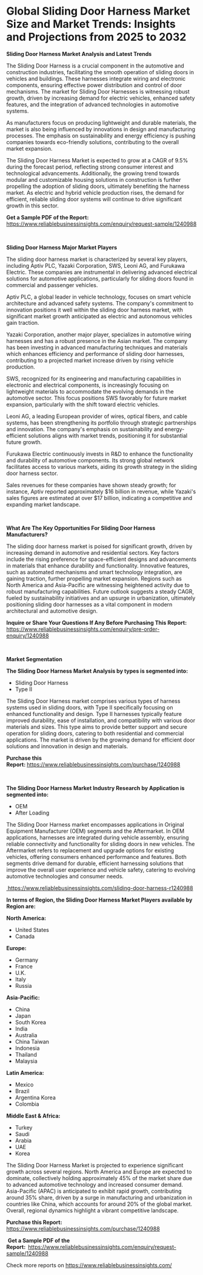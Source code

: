 <p><h1>Global Sliding Door Harness Market Size and Market Trends: Insights and Projections from 2025 to 2032</h1></p><p><strong>Sliding Door Harness Market Analysis and Latest Trends</strong></p>
<p><p>The Sliding Door Harness is a crucial component in the automotive and construction industries, facilitating the smooth operation of sliding doors in vehicles and buildings. These harnesses integrate wiring and electronic components, ensuring effective power distribution and control of door mechanisms. The market for Sliding Door Harnesses is witnessing robust growth, driven by increasing demand for electric vehicles, enhanced safety features, and the integration of advanced technologies in automotive systems. </p><p>As manufacturers focus on producing lightweight and durable materials, the market is also being influenced by innovations in design and manufacturing processes. The emphasis on sustainability and energy efficiency is pushing companies towards eco-friendly solutions, contributing to the overall market expansion. </p><p>The Sliding Door Harness Market is expected to grow at a CAGR of 9.5% during the forecast period, reflecting strong consumer interest and technological advancements. Additionally, the growing trend towards modular and customizable housing solutions in construction is further propelling the adoption of sliding doors, ultimately benefiting the harness market. As electric and hybrid vehicle production rises, the demand for efficient, reliable sliding door systems will continue to drive significant growth in this sector.</p></p>
<p><strong>Get a Sample PDF of the Report:&nbsp;</strong> <a href="https://www.reliablebusinessinsights.com/enquiry/request-sample/1240988?utm_campaign=3100&utm_medium=2&utm_source=Github&utm_content=ia&utm_term=30032025&utm_id=sliding-door-harness">https://www.reliablebusinessinsights.com/enquiry/request-sample/1240988</a></p>
<p>&nbsp;</p>
<p><strong>Sliding Door Harness Major Market Players</strong></p>
<p><p>The sliding door harness market is characterized by several key players, including Aptiv PLC, Yazaki Corporation, SWS, Leoni AG, and Furukawa Electric. These companies are instrumental in delivering advanced electrical solutions for automotive applications, particularly for sliding doors found in commercial and passenger vehicles.</p><p>Aptiv PLC, a global leader in vehicle technology, focuses on smart vehicle architecture and advanced safety systems. The company's commitment to innovation positions it well within the sliding door harness market, with significant market growth anticipated as electric and autonomous vehicles gain traction.</p><p>Yazaki Corporation, another major player, specializes in automotive wiring harnesses and has a robust presence in the Asian market. The company has been investing in advanced manufacturing techniques and materials which enhances efficiency and performance of sliding door harnesses, contributing to a projected market increase driven by rising vehicle production.</p><p>SWS, recognized for its engineering and manufacturing capabilities in electronic and electrical components, is increasingly focusing on lightweight materials to accommodate the evolving demands in the automotive sector. This focus positions SWS favorably for future market expansion, particularly with the shift toward electric vehicles.</p><p>Leoni AG, a leading European provider of wires, optical fibers, and cable systems, has been strengthening its portfolio through strategic partnerships and innovation. The company's emphasis on sustainability and energy-efficient solutions aligns with market trends, positioning it for substantial future growth.</p><p>Furukawa Electric continuously invests in R&D to enhance the functionality and durability of automotive components. Its strong global network facilitates access to various markets, aiding its growth strategy in the sliding door harness sector.</p><p>Sales revenues for these companies have shown steady growth; for instance, Aptiv reported approximately $16 billion in revenue, while Yazaki's sales figures are estimated at over $17 billion, indicating a competitive and expanding market landscape.</p></p>
<p>&nbsp;</p>
<p><strong>What Are The Key Opportunities For Sliding Door Harness Manufacturers?</strong></p>
<p><p>The sliding door harness market is poised for significant growth, driven by increasing demand in automotive and residential sectors. Key factors include the rising preference for space-efficient designs and advancements in materials that enhance durability and functionality. Innovative features, such as automated mechanisms and smart technology integration, are gaining traction, further propelling market expansion. Regions such as North America and Asia-Pacific are witnessing heightened activity due to robust manufacturing capabilities. Future outlook suggests a steady CAGR, fueled by sustainability initiatives and an upsurge in urbanization, ultimately positioning sliding door harnesses as a vital component in modern architectural and automotive design.</p></p>
<p><strong>Inquire or Share Your Questions If Any Before Purchasing This Report:</strong> <a href="https://www.reliablebusinessinsights.com/enquiry/pre-order-enquiry/1240988?utm_campaign=3100&utm_medium=2&utm_source=Github&utm_content=ia&utm_term=30032025&utm_id=sliding-door-harness">https://www.reliablebusinessinsights.com/enquiry/pre-order-enquiry/1240988</a></p>
<p>&nbsp;</p>
<p><strong>Market Segmentation</strong></p>
<p><strong>The Sliding Door Harness Market Analysis by types is segmented into:</strong></p>
<p><ul><li>Sliding Door Harness</li><li>Type II</li></ul></p>
<p><p>The Sliding Door Harness market comprises various types of harness systems used in sliding doors, with Type II specifically focusing on enhanced functionality and design. Type II harnesses typically feature improved durability, ease of installation, and compatibility with various door materials and sizes. This type aims to provide better support and secure operation for sliding doors, catering to both residential and commercial applications. The market is driven by the growing demand for efficient door solutions and innovation in design and materials.</p></p>
<p><strong>Purchase this Report:&nbsp;</strong><a href="https://www.reliablebusinessinsights.com/purchase/1240988?utm_campaign=3100&utm_medium=2&utm_source=Github&utm_content=ia&utm_term=30032025&utm_id=sliding-door-harness">https://www.reliablebusinessinsights.com/purchase/1240988</a></p>
<p>&nbsp;</p>
<p><strong>The Sliding Door Harness Market Industry Research by Application is segmented into:</strong></p>
<p><ul><li>OEM</li><li>After Loading</li></ul></p>
<p><p>The Sliding Door Harness market encompasses applications in Original Equipment Manufacturer (OEM) segments and the Aftermarket. In OEM applications, harnesses are integrated during vehicle assembly, ensuring reliable connectivity and functionality for sliding doors in new vehicles. The Aftermarket refers to replacement and upgrade options for existing vehicles, offering consumers enhanced performance and features. Both segments drive demand for durable, efficient harnessing solutions that improve the overall user experience and vehicle safety, catering to evolving automotive technologies and consumer needs.</p></p>
<p><a href="https://www.reliablebusinessinsights.com/sliding-door-harness-r1240988?utm_campaign=3100&utm_medium=2&utm_source=Github&utm_content=ia&utm_term=30032025&utm_id=sliding-door-harness">&nbsp;https://www.reliablebusinessinsights.com/sliding-door-harness-r1240988</a></p>
<p><strong>In terms of Region, the Sliding Door Harness Market Players available by Region are:</strong></p>
<p>
    <p> <strong> North America: </strong>
        <ul>
            <li>United States</li>
            <li>Canada</li>
        </ul>
        </p> 
    <p> <strong> Europe: </strong>
        <ul>
            <li>Germany</li>
            <li>France</li>
            <li>U.K.</li>
            <li>Italy</li>
            <li>Russia</li>
        </ul>
        </p> 
    <p> <strong> Asia-Pacific: </strong>
        <ul>
            <li>China</li>
            <li>Japan</li>
            <li>South Korea</li>
            <li>India</li>
            <li>Australia</li>
            <li>China Taiwan</li>
            <li>Indonesia</li>
            <li>Thailand</li>
            <li>Malaysia</li>
        </ul>
        </p> 
    <p> <strong> Latin America: </strong>
        <ul>
            <li>Mexico</li>
            <li>Brazil</li>
            <li>Argentina Korea</li>
            <li>Colombia</li>
        </ul>
        </p> 
    <p> <strong> Middle East & Africa: </strong>
        <ul>
            <li>Turkey</li>
            <li>Saudi</li>
            <li>Arabia</li>
            <li>UAE</li>
            <li>Korea</li>
        </ul>
    </p>
    </p>
<p><p>The Sliding Door Harness Market is projected to experience significant growth across several regions. North America and Europe are expected to dominate, collectively holding approximately 45% of the market share due to advanced automotive technology and increased consumer demand. Asia-Pacific (APAC) is anticipated to exhibit rapid growth, contributing around 35% share, driven by a surge in manufacturing and urbanization in countries like China, which accounts for around 20% of the global market. Overall, regional dynamics highlight a vibrant competitive landscape.</p></p>
<p><strong>Purchase this Report: </strong><a href="https://www.reliablebusinessinsights.com/purchase/1240988?utm_campaign=3100&utm_medium=2&utm_source=Github&utm_content=ia&utm_term=30032025&utm_id=sliding-door-harness">https://www.reliablebusinessinsights.com/purchase/1240988</a></p>
<p>&nbsp;<strong>Get a Sample PDF of the Report:&nbsp;&nbsp;</strong><a href="https://www.reliablebusinessinsights.com/enquiry/request-sample/1240988?utm_campaign=3100&utm_medium=2&utm_source=Github&utm_content=ia&utm_term=30032025&utm_id=sliding-door-harness">https://www.reliablebusinessinsights.com/enquiry/request-sample/1240988</a></p>
<p><strong></strong></p>
<p>Check more reports on <a href="https://www.reliablebusinessinsights.com/?utm_campaign=3100&utm_medium=2&utm_source=Github&utm_content=ia&utm_term=30032025&utm_id=sliding-door-harness">https://www.reliablebusinessinsights.com/</a></p>
